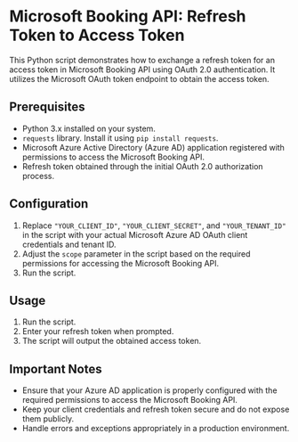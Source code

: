 # Microsoft Booking API: Refresh Token to Access Token

This Python script demonstrates how to exchange a refresh token for an access token in Microsoft Booking API using OAuth 2.0 authentication. It utilizes the Microsoft OAuth token endpoint to obtain the access token.

## Prerequisites

- Python 3.x installed on your system.
- `requests` library. Install it using `pip install requests`.
- Microsoft Azure Active Directory (Azure AD) application registered with permissions to access the Microsoft Booking API.
- Refresh token obtained through the initial OAuth 2.0 authorization process.

## Configuration

1. Replace `"YOUR_CLIENT_ID"`, `"YOUR_CLIENT_SECRET"`, and `"YOUR_TENANT_ID"` in the script with your actual Microsoft Azure AD OAuth client credentials and tenant ID.
2. Adjust the `scope` parameter in the script based on the required permissions for accessing the Microsoft Booking API.
3. Run the script.

## Usage

1. Run the script.
2. Enter your refresh token when prompted.
3. The script will output the obtained access token.

## Important Notes

- Ensure that your Azure AD application is properly configured with the required permissions to access the Microsoft Booking API.
- Keep your client credentials and refresh token secure and do not expose them publicly.
- Handle errors and exceptions appropriately in a production environment.